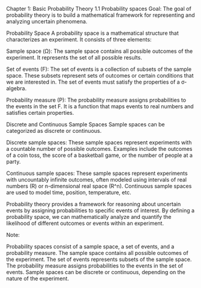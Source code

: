 Chapter 1: Basic Probability Theory
1.1 Probability spaces
Goal: The goal of probability theory is to build a mathematical framework for representing and analyzing uncertain phenomena.

Probability Space
A probability space is a mathematical structure that characterizes an experiment. It consists of three elements:

Sample space (Ω): The sample space contains all possible outcomes of the experiment. It represents the set of all possible results.

Set of events (F): The set of events is a collection of subsets of the sample space. These subsets represent sets of outcomes or certain conditions that we are interested in. The set of events must satisfy the properties of a σ-algebra.

Probability measure (P): The probability measure assigns probabilities to the events in the set F. It is a function that maps events to real numbers and satisfies certain properties.

Discrete and Continuous Sample Spaces
Sample spaces can be categorized as discrete or continuous.

Discrete sample spaces: These sample spaces represent experiments with a countable number of possible outcomes. Examples include the outcomes of a coin toss, the score of a basketball game, or the number of people at a party.

Continuous sample spaces: These sample spaces represent experiments with uncountably infinite outcomes, often modeled using intervals of real numbers (R) or n-dimensional real space (R^n). Continuous sample spaces are used to model time, position, temperature, etc.

Probability theory provides a framework for reasoning about uncertain events by assigning probabilities to specific events of interest. By defining a probability space, we can mathematically analyze and quantify the likelihood of different outcomes or events within an experiment.

Note:

Probability spaces consist of a sample space, a set of events, and a probability measure.
The sample space contains all possible outcomes of the experiment.
The set of events represents subsets of the sample space.
The probability measure assigns probabilities to the events in the set of events.
Sample spaces can be discrete or continuous, depending on the nature of the experiment.
